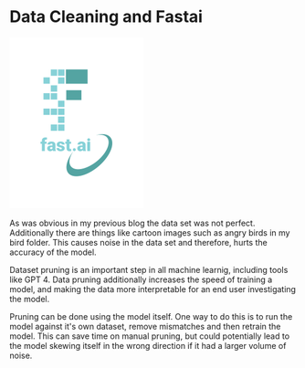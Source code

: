 # Data Cleaning and Fastai

![fastai_logo](images/logo.png)

As was obvious in my previous blog the data set was not perfect. Additionally there are things like cartoon images such as angry birds in my bird folder. This causes noise in the data set and therefore, hurts the accuracy of the model.

Dataset pruning is an important step in all machine learnig, including tools like GPT 4. Data pruning additionally increases the speed of training a model, and making the data more interpretable for an end user investigating the model.

Pruning can be done using the model itself. One way to do this is to run the model against it's own dataset, remove mismatches and then retrain the model. This can save time on manual pruning, but could potentially lead to the model skewing itself in the wrong direction if it had a larger volume of noise.
